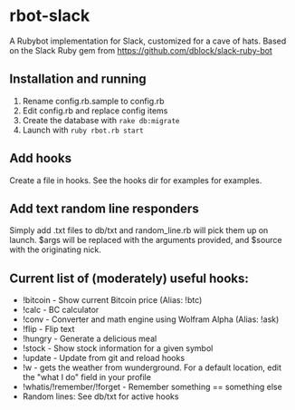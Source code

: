# rbot-slack
A Rubybot implementation for Slack, customized for a cave of hats.  Based on the Slack Ruby gem from https://github.com/dblock/slack-ruby-bot

## Installation and running
1. Rename config.rb.sample to config.rb
2. Edit config.rb and replace config items
3. Create the database with `rake db:migrate`
3. Launch with `ruby rbot.rb start`

## Add hooks
Create a file in hooks.  See the hooks dir for examples for examples.

## Add text random line responders
Simply add .txt files to db/txt and random_line.rb will pick them up on launch.  $args will be replaced with the arguments provided, and $source with the originating nick.

## Current list of (moderately) useful hooks:
* !bitcoin - Show current Bitcoin price (Alias: !btc)
* !calc - BC calculator
* !conv - Converter and math engine using Wolfram Alpha (Alias: !ask)
* !flip - Flip text
* !hungry - Generate a delicious meal
* !stock - Show stock information for a given symbol
* !update - Update from git and reload hooks
* !w - gets the weather from wunderground.  For a default location, edit the "what I do" field in your profile
* !whatis/!remember/!forget - Remember something == something else
* Random lines: See db/txt for active hooks
